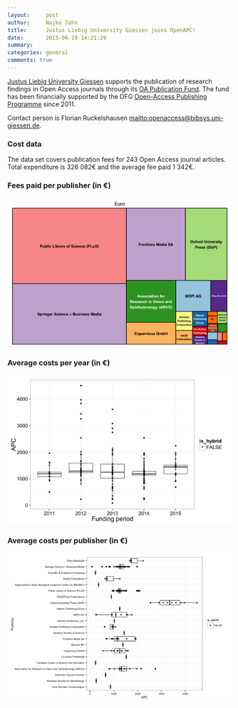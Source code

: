 ```yaml
---
layout:     post
author:		Najko Jahn
title:      Justus Liebig University Giessen joins OpenAPC!
date:       2015-06-19 14:21:29
summary:    
categories: general
comments: true
---
```




[Justus Liebig University Giessen](https://www.uni-giessen.de/cms/welcome?set_language=en) supports the publication of research findings in Open Access journals through its [OA Publication Fund](https://www.uni-giessen.de/ub/en/digitales-publizieren-en/openaccess-en/oafonds-en?set_language=en). The fund has been financially supported by the DFG [Open-Access Publishing Programme](http://www.dfg.de/en/research_funding/programmes/infrastructure/lis/funding_opportunities/open_access/) since 2011.

Contact person is Florian Ruckelshausen <mailto:openaccess@bibsys.uni-giessen.de>.

### Cost data



The data set covers publication fees for 243 Open Access journal articles. Total expenditure is 326 082€ and the average fee paid 1 342€.

### Fees paid per publisher (in €)

![plot of chunk tree_jlu](/figure/tree_jlu-1.png) 

###  Average costs per year (in €)

![plot of chunk box_jlu_year](/figure/box_jlu_year-1.png) 

###  Average costs per publisher (in €)

![plot of chunk box_jlu_publisher](/figure/box_jlu_publisher-1.png) 
